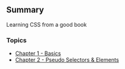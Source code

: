 ## Summary
Learning CSS from a good book

### Topics
- [Chapter 1 - Basics](https://github.com/janvmusic/2020-learning/blob/master/css-design/chapter1.md)
- [Chapter 2 - Pseudo Selectors & Elements ](https://github.com/janvmusic/2020-learning/blob/master/css-design/chapter2.md)

